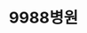 ---
### 무조건 양식 지켜서 작성해주세요. 텍스트 ""로 묶여져있는지 꼭 확인. #에 들어가는건 수정 X ###
## 파일명은 업체명 영문으로 작성 ##

# 출력순서 숫자가 높을수록 앞에 옴
position: "9"
# 업종 대분류: 병원
category: "병원/의료업"
# 업체 이름을 작성해주세요.
title: "9988병원"
# 업체이름을 영어로 작성해주세요 (앞글자는 대문자 나머지는 소문자).
titleSub: "9988hospital"
# 이부분은 작성X
logo: "9988Logo.png"
titleImg: "9988Title.jpg"
# ------------- #
# 작업 대분류: Marketing(SA,DA 등등 전부 포함됨), Desing(홈페이지 작업없이 디자인만 진행했을경우), Desing&Publishing(홈페이지 작업 포함한 디자인 진행했을경우)
work:
  - "Marketing"
# 업종 소분류 작성
type: "병원"
# 작업 매체 소분류 자세하게 작성 : 네이버 검색광고, 카카오 검색광고
media: "네이버 검색광고,컨텐츠 제작,블로그 포스팅"
# 홈페이지 URL 전체 작성 https 있을경우 https로
homepage: "http://9988hospital.co.kr/"
# 작업 매체 대분류로 작성 
history:
  - "SearchAD"
  - "Product Details"
# 작업 목표에 대해 간략하게 작성
target: "문의/상담/방문"
# 작업 전략에 대해 자세하게 작성
strategy: "스크립트설치로 전환수 체크 및 데이터분석, 컨텐츠 제작, 다양한 키워드로 지속적인 블로그포스팅진행하여, 유입 상승"
---